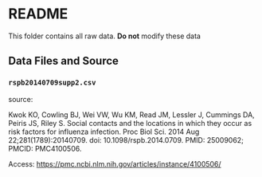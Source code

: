# README

This folder contains all raw data.
**Do not** modify these data

## Data Files and Source

### `rspb20140709supp2.csv`

source:

Kwok KO, Cowling BJ, Wei VW, Wu KM, Read JM, Lessler J, Cummings DA, Peiris JS, Riley S. 
Social contacts and the locations in which they occur as risk factors for influenza infection. 
Proc Biol Sci. 2014 Aug 22;281(1789):20140709. doi: 10.1098/rspb.2014.0709. 
PMID: 25009062; PMCID: PMC4100506.

Access: <https://pmc.ncbi.nlm.nih.gov/articles/instance/4100506/>
